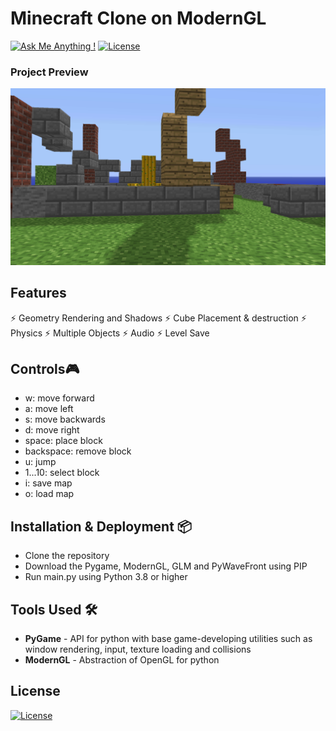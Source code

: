 # Minecraft Clone on ModernGL

[![Ask Me Anything !](https://img.shields.io/badge/ask%20me-linkedin-1abc9c.svg)](https://www.linkedin.com/in/diegorr/)
[![License](http://img.shields.io/:license-mit-blue.svg?style=flat-square)](http://badges.mit-license.org)

### Project Preview
<img src="Content/Showcase/Showcase.png" width="900">

## Features 
⚡️ Geometry Rendering and Shadows
⚡️ Cube Placement & destruction
⚡️ Physics
⚡️ Multiple Objects
⚡️ Audio
⚡️ Level Save

## Controls🎮 
- w: move forward
- a: move left
- s: move backwards
- d: move right
- space: place block
- backspace: remove block
- u: jump
- 1...10: select block
- i: save map
- o: load map

## Installation & Deployment 📦
- Clone the repository
- Download the Pygame, ModernGL, GLM and PyWaveFront using PIP
- Run main.py using Python 3.8 or higher

## Tools Used 🛠️
* <b>PyGame</b> - API for python with base game-developing utilities such as window rendering, input, texture loading and collisions
* <b>ModernGL</b> - Abstraction of OpenGL for python

## License
[![License](http://img.shields.io/:license-mit-blue.svg?style=flat-square)](http://badges.mit-license.org)
